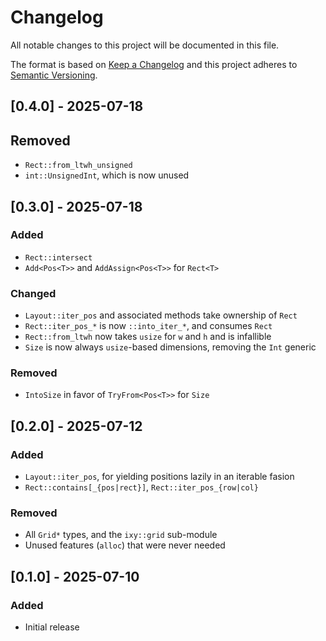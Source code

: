 # Changelog

All notable changes to this project will be documented in this file.

The format is based on [Keep a Changelog](http://keepachangelog.com/en/1.0.0/)
and this project adheres to [Semantic Versioning](https://semver.org/spec/v2.0.0.html).

## [0.4.0] - 2025-07-18

## Removed

- `Rect::from_ltwh_unsigned`
- `int::UnsignedInt`, which is now unused

## [0.3.0] - 2025-07-18

### Added

- `Rect::intersect`
- `Add<Pos<T>>` and `AddAssign<Pos<T>>` for `Rect<T>`

### Changed

- `Layout::iter_pos` and associated methods take ownership of `Rect`
- `Rect::iter_pos_*` is now `::into_iter_*`, and consumes `Rect`
- `Rect::from_ltwh` now takes `usize` for `w` and `h` and is infallible
- `Size` is now always `usize`-based dimensions, removing the `Int` generic

### Removed

- `IntoSize` in favor of `TryFrom<Pos<T>>` for `Size`

## [0.2.0] - 2025-07-12

### Added

- `Layout::iter_pos`, for yielding positions lazily in an iterable fasion
- `Rect::contains[_{pos|rect}]`, `Rect::iter_pos_{row|col}`

### Removed

- All `Grid*` types, and the `ixy::grid` sub-module
- Unused features (`alloc`) that were never needed

## [0.1.0] - 2025-07-10

### Added

- Initial release
